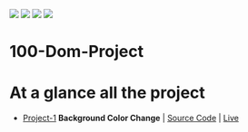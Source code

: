 ![](https://img.shields.io/github/license/mamutalib/100-Dom-Project)  ![](https://img.shields.io/github/stars/mamutalib/100-Dom-Project) ![](https://img.shields.io/github/forks/mamutalib/100-Dom-Project) ![](https://img.shields.io/github/issues/mamutalib/100-Dom-Project)

# 100-Dom-Project
# At a glance all the project
- [Project-1](https://github.com/mamutalib/100-Dom-Project/tree/main/project-1) **Background Color Change** | [Source Code](https://github.com/mamutalib/100-Dom-Project/tree/main/project-1/Change-Background-Color) | [Live](https://mamutalib.github.io/100-Dom-Project/project-1/Change-Background-Color/)